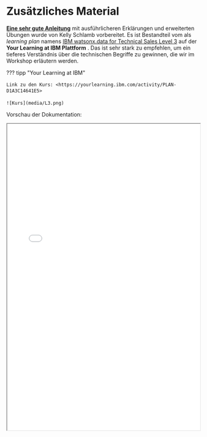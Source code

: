 # Zusätzliches Material


**[Eine sehr gute Anleitung](https://ibm.seismic.com/Link/Content/DCG37pjmPj7VmGCHj2Df8fHVmDJj)** mit ausführlicheren Erklärungen und erweiterten Übungen wurde von Kelly Schlamb vorbereitet. Es ist Bestandteil vom als *learning plan* namens [IBM watsonx.data for Technical Sales Level 3](https://yourlearning.ibm.com/activity/PLAN-D1A3C14641E5) auf der **Your Learning at IBM Plattform** . Das ist sehr stark zu empfehlen, um ein tieferes Verständnis über die technischen Begriffe zu gewinnen, die wir im Workshop erläutern werden. 

??? tipp "Your Learning at IBM"

    Link zu den Kurs: <https://yourlearning.ibm.com/activity/PLAN-D1A3C14641E5>
        
    ![Kurs](media/L3.png)

Vorschau der Dokumentation:

<iframe width="100%" height="800" src="../media/kelly.pdf">

